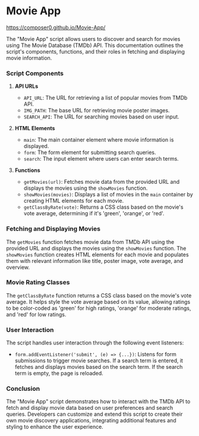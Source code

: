 # Movie App

https://composer0.github.io/Movie-App/

The "Movie App" script allows users to discover and search for movies using The Movie Database (TMDb) API. This documentation outlines the script's components, functions, and their roles in fetching and displaying movie information.

### Script Components

1. **API URLs**
   - `API_URL`: The URL for retrieving a list of popular movies from TMDb API.
   - `IMG_PATH`: The base URL for retrieving movie poster images.
   - `SEARCH_API`: The URL for searching movies based on user input.

2. **HTML Elements**
   - `main`: The main container element where movie information is displayed.
   - `form`: The form element for submitting search queries.
   - `search`: The input element where users can enter search terms.

3. **Functions**
   - `getMovies(url)`: Fetches movie data from the provided URL and displays the movies using the `showMovies` function.
   - `showMovies(movies)`: Displays a list of movies in the `main` container by creating HTML elements for each movie.
   - `getClassByRate(vote)`: Returns a CSS class based on the movie's vote average, determining if it's 'green', 'orange', or 'red'.

### Fetching and Displaying Movies

The `getMovies` function fetches movie data from TMDb API using the provided URL and displays the movies using the `showMovies` function. The `showMovies` function creates HTML elements for each movie and populates them with relevant information like title, poster image, vote average, and overview.

### Movie Rating Classes

The `getClassByRate` function returns a CSS class based on the movie's vote average. It helps style the vote average based on its value, allowing ratings to be color-coded as 'green' for high ratings, 'orange' for moderate ratings, and 'red' for low ratings.

### User Interaction

The script handles user interaction through the following event listeners:

- `form.addEventListener('submit', (e) => {...})`: Listens for form submissions to trigger movie searches. If a search term is entered, it fetches and displays movies based on the search term. If the search term is empty, the page is reloaded.

### Conclusion

The "Movie App" script demonstrates how to interact with the TMDb API to fetch and display movie data based on user preferences and search queries. Developers can customize and extend this script to create their own movie discovery applications, integrating additional features and styling to enhance the user experience.
